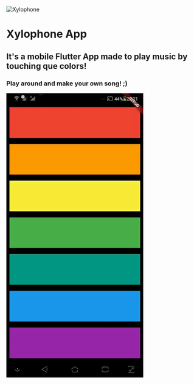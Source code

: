 ![Xylophone](https://user-images.githubusercontent.com/40703812/122661346-b3964480-d15f-11eb-9409-c990ca80b521.jpg)

# Xylophone App

## It's a mobile Flutter App made to play music by touching que colors!

### Play around and make your own song! ;)

 ![ Alt text](xylophone_app.gif)  [](xylophone_app.gif)
